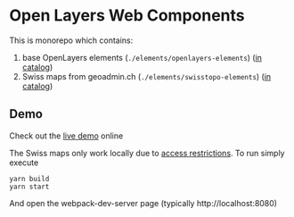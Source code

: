 # Open Layers Web Components

This is monorepo which contains: 

1. base OpenLayers elements (`./elements/openlayers-elements`) ([in catalog](https://www.webcomponents.org/element/@openlayers-elements/maps))
1. Swiss maps from geoadmin.ch (`./elements/swisstopo-elements`) ([in catalog](https://www.webcomponents.org/element/@openlayers-elements/swisstopo))

## Demo

Check out the [live demo][demo] online

The Swiss maps only work locally due to [access restrictions][wa]. To run simply execute

```
yarn build
yarn start
```

And open the webpack-dev-server page (typically http://localhost:8080)

[wa]: https://shop.swisstopo.admin.ch/en/products/geoservice/swisstopo_geoservices/WMTS_info
[demo]: https://openlayers-elements.netlify.com/
